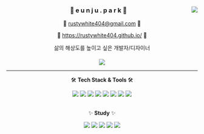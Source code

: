 <div align="center">
  <div>
  <img align="right" src="https://github-readme-stats.vercel.app/api/top-langs/?username=rustywhite404&theme=dracula&exclude_repo=Computer-Science-Engineering&layout=compact&langs_count=8&bg_color=45,757F9A,D7DDE8&title_color=FFFFFF"/>
 </div>
<h3 class="code-line" data-line-start=1 data-line-end=2 ><a id="e_u_n_j_u__p_a_r_k__1"></a>🌿 e u n j u . p a r k 🌿</h3>
<p class="has-line-data" data-line-start="3" data-line-end="4">📧 <a href="mailto:rustywhite404@gmail.com">rustywhite404@gmail.com</a> 📧</p>
<p class="has-line-data" data-line-start="5" data-line-end="6">🐣 <a href="https://rustywhite404.github.io/">https://rustywhite404.github.io/</a> 🐣</p>  
삶의 해상도를 높이고 싶은 개발자/디자이너 <br />
<a href="https://hits.seeyoufarm.com"><img src="https://hits.seeyoufarm.com/api/count/incr/badge.svg?url=https%3A%2F%2Fgithub.com%2Frustywhite404%2Frustywhite404&count_bg=%23555555&title_bg=%23555555&icon=&icon_color=%23E7E7E7&title=hits&edge_flat=false" style="margin-top:20px;"/></a>
</div>  

  
  ---

<div align="center">
<p class="has-line-data" data-line-start="7" data-line-end="8">🛠️ <strong>Tech Stack & Tools </strong> 🛠️</p>   
<img src="https://img.shields.io/badge/JAVA-007396?style=flat-square&logo=Java&logoColor=white"/>  
<img src="https://img.shields.io/badge/JavaScript-F7DF1E?style=flat-square&logo=JavaScript&logoColor=white"/>
<img src="https://img.shields.io/badge/SpringBoot-6DB33F?style=flat-square&logo=SpringBoot&logoColor=white"/>
<img src="https://img.shields.io/badge/Redis-FF4438?style=flat-square&logo=Redis&logoColor=white"/>
<img src="https://img.shields.io/badge/Docker-2496ED?style=flat-square&logo=Docker&logoColor=white"/>
<img src="https://img.shields.io/badge/MySQL-4479A1?style=flat-square&logo=MySQL&logoColor=white"/> 
<img src="https://img.shields.io/badge/HTML5-E34F26?style=flat-square&logo=HTML5&logoColor=white"/>  
<img src="https://img.shields.io/badge/CSS3-1572B6?style=flat-square&logo=CSS3&logoColor=white"/> 
<br /> <br />
<p class="has-line-data" data-line-start="9" data-line-end="10">✨ <strong>Study</strong> ✨</p>   
<img src="https://img.shields.io/badge/Kafka-231F20?style=flat-square&logo=apachekafka&logoColor=white"/> 
<img src="https://img.shields.io/badge/React-61DAFB?style=flat-square&logo=React&logoColor=white"/>  
<img src="https://img.shields.io/badge/Sass-CC6699?style=flat-square&logo=Sass&logoColor=white"/>  
<img src="https://img.shields.io/badge/Android-3DDC84?style=flat-square&logo=Android&logoColor=white"/>    
<img src="https://img.shields.io/badge/Linux-FCC624?style=flat-square&logo=Linux&logoColor=white"/>  
</div>
